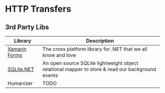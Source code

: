 # HTTP Transfers


## 3rd Party Libs

|Library|Description|
|-------|-----------|
|[Xamarin Forms](https://github.com/xamarin/xamarin.forms)|The cross platform library for .NET that we all know and love|
|[SQLite.NET](https://github.com/praeclarum/sqlite-net)|An open source SQLite lightweight object relational mapper to store & read our background events|
|Humanizer|TODO|